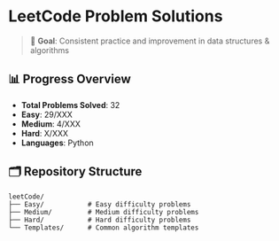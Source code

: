 # LeetCode Problem Solutions

> 🎯 **Goal**: Consistent practice and improvement in data structures & algorithms

## 📊 Progress Overview
- **Total Problems Solved**: 32
- **Easy**: 29/XXX
- **Medium**: 4/XXX  
- **Hard**: X/XXX
- **Languages**: Python

## 🗂️ Repository Structure

```
leetCode/
├── Easy/           # Easy difficulty problems
├── Medium/         # Medium difficulty problems  
├── Hard/           # Hard difficulty problems
└── Templates/      # Common algorithm templates
```
